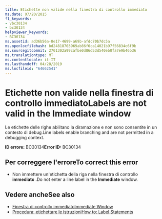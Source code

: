 ```yaml
---
title: Etichette non valide nella finestra di controllo immediato
ms.date: 07/20/2015
f1_keywords:
- vbc30134
- bc30134
helpviewer_keywords:
- BC30134
ms.assetid: ad36b56a-8e17-4699-a69b-afdc70b7dc5a
ms.openlocfilehash: bd24818703969ab86f6ca14021b97f56834c6f9b
ms.sourcegitcommit: 2701302a99cafbe0d86d53d540eb0fa7e9b46b36
ms.translationtype: MT
ms.contentlocale: it-IT
ms.lasthandoff: 04/28/2019
ms.locfileid: "64662541"
---
```

# <a name="labels-are-not-valid-in-the-immediate-window"></a><span data-ttu-id="3303a-102">Etichette non valide nella finestra di controllo immediato</span><span class="sxs-lookup"><span data-stu-id="3303a-102">Labels are not valid in the Immediate window</span></span>
<span data-ttu-id="3303a-103">Le etichette delle righe abilitano la diramazione e non sono consentite in un contesto di debug.</span><span class="sxs-lookup"><span data-stu-id="3303a-103">Line labels enable branching and are not permitted in a debugging context.</span></span>  
  
 <span data-ttu-id="3303a-104">**ID errore:** BC30134</span><span class="sxs-lookup"><span data-stu-id="3303a-104">**Error ID:** BC30134</span></span>  
  
## <a name="to-correct-this-error"></a><span data-ttu-id="3303a-105">Per correggere l'errore</span><span class="sxs-lookup"><span data-stu-id="3303a-105">To correct this error</span></span>  
  
- <span data-ttu-id="3303a-106">Non immettere un'etichetta della riga nella finestra di controllo **immediato** .</span><span class="sxs-lookup"><span data-stu-id="3303a-106">Do not enter a line label in the **Immediate** window.</span></span>  
  
## <a name="see-also"></a><span data-ttu-id="3303a-107">Vedere anche</span><span class="sxs-lookup"><span data-stu-id="3303a-107">See also</span></span>

- [<span data-ttu-id="3303a-108">Finestra di controllo immediato</span><span class="sxs-lookup"><span data-stu-id="3303a-108">Immediate Window</span></span>](/visualstudio/ide/reference/immediate-window)
- [<span data-ttu-id="3303a-109">Procedura: etichettare le istruzioni</span><span class="sxs-lookup"><span data-stu-id="3303a-109">How to: Label Statements</span></span>](../../visual-basic/programming-guide/program-structure/how-to-label-statements.md)
